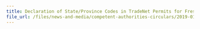 ```yaml
---
title: Declaration of State/Province Codes in TradeNet Permits for Fresh and Minimally Processed Fruits and Vegetables 
file_url: /files/news-and-media/competent-authorities-circulars/2019-01-02-CA.pdf
---
```

